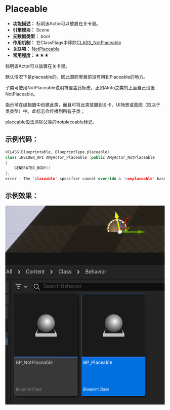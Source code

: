 # Placeable

- **功能描述：**  标明该Actor可以放置在关卡里。
- **引擎模块：** Scene
- **元数据类型：** bool
- **作用机制：** 在ClassFlags中移除[CLASS_NotPlaceable](../../../../Flags/EClassFlags/CLASS_NotPlaceable.md)
- **关联项：** [NotPlaceable](../NotPlaceable/NotPlaceable.md)
- **常用程度：★★★**

标明该Actor可以放置在关卡里。

默认情况下是placeable的，因此源码里目前没有用到Placeable的地方。

子类可使用NotPlaceable说明符覆盖此标志，正如AInfo之类的上面自己设置NotPlaceable。

指示可在编辑器中创建此类，而且可将此类放置到关卡、UI场景或蓝图（取决于类类型）中。此标志会传播到所有子类；

placeable没法清除父类的notplaceable标记。

## 示例代码：

```cpp
UCLASS(Blueprintable, BlueprintType,placeable)	
class INSIDER_API AMyActor_Placeable :public AMyActor_NotPlaceable
{
	GENERATED_BODY()
};
error : The 'placeable' specifier cannot override a 'nonplaceable' base class. Classes are assumed to be placeable by default. Consider whether using the 'abstract' specifier on the base class would work.
```

## 示例效果：

![Untitled](Untitled.png)